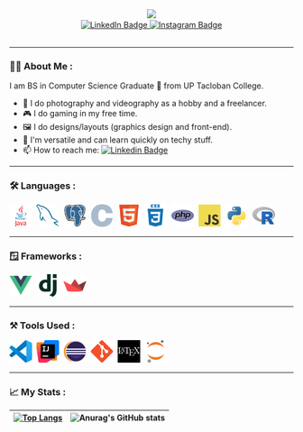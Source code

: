 <div id="header" align="center">
  <img src="https://media.giphy.com/media/v1.Y2lkPTc5MGI3NjExYXo3bXU3NG9sMTR4dmpoNHc0ajI1cjQ3Zm40ZWJ2cWlpMTQzaWR2MyZlcD12MV9pbnRlcm5hbF9naWZfYnlfaWQmY3Q9Zw/I92qnc1FjAyPY0xjCg/giphy.gif" width="400"/>
  
  <div id="badges">
    <a href="www.linkedin.com/in/mrgabiana">
      <img src="https://img.shields.io/badge/LinkedIn-blue?style=for-the-badge&logo=linkedin&logoColor=white" alt="LinkedIn Badge"/>
    </a>
    <a href="https://www.instagram.com/kqyannn/">
      <img src="https://img.shields.io/badge/Instagram-purple?style=for-the-badge&logo=instagram&logoColor=white" alt="Instagram Badge"/>
    </a>
  </div>

  <img src="https://komarev.com/ghpvc/?username=kqyannn&style=flat-square&color=blue" alt=""/>
</div>

---

### 👨‍💻 About Me :
I am BS in Computer Science Graduate 🌻 from UP Tacloban College.
- 📸 I do photography and videography as a hobby and a freelancer.
- 🎮 I do gaming in my free time.
- 🖼️ I do designs/layouts (graphics design and front-end).
- 💭 I'm versatile and can learn quickly on techy stuff.
- 📫 How to reach me: [![Linkedin Badge](https://img.shields.io/badge/-mrgabiana-blue?style=flat&logo=Linkedin&logoColor=white)](www.linkedin.com/in/mkgabiana1)
  
---

### 🛠️ Languages :
<div>
  <img src="https://github.com/devicons/devicon/blob/master/icons/java/java-original-wordmark.svg" title="Java" alt="Java" width="40" height="40"/>&nbsp;
  <img src="https://github.com/devicons/devicon/blob/master/icons/mysql/mysql-original.svg" title="MySQL" alt="MySQL" width="40" height="40"/>&nbsp;
  <img src="https://github.com/devicons/devicon/blob/master/icons/postgresql/postgresql-original.svg" title="PostgreSQL" alt="PostgreSQL" width="40" height="40"/>&nbsp;
  <img src="https://github.com/devicons/devicon/blob/master/icons/c/c-original.svg" title="C" alt="C" width="40" height="40"/>&nbsp;
  <img src="https://github.com/devicons/devicon/blob/master/icons/html5/html5-original.svg" title="HTML5" alt="HTML" width="40" height="40"/>&nbsp;
  <img src="https://github.com/devicons/devicon/blob/master/icons/css3/css3-plain-wordmark.svg" title="CSS3" alt="CSS" width="40" height="40"/>&nbsp;
  <img src="https://github.com/devicons/devicon/blob/master/icons/php/php-original.svg" title="PHP" **alt="PHP" width="40" height="40"/>&nbsp;
  <img src="https://github.com/devicons/devicon/blob/master/icons/javascript/javascript-original.svg" title="Javascript" **alt="Javascript" width="40" height="40"/>&nbsp;
  <img src="https://github.com/devicons/devicon/blob/master/icons/python/python-original.svg" title="Python" **alt="Python" width="40" height="40"/>&nbsp;
  <img src="https://github.com/devicons/devicon/blob/master/icons/r/r-original.svg" title="R" **alt="R" width="40" height="40"/>&nbsp;
</div>

---

### 🪟 Frameworks :
<div>
  <img src="https://github.com/devicons/devicon/blob/master/icons/vuejs/vuejs-original.svg" title="VueJS" **alt="VueJS" width="40" height="40"/>&nbsp;
  <img src="https://github.com/devicons/devicon/blob/master/icons/django/django-plain.svg" title="Django" **alt="Django" width="40" height="40"/>&nbsp;
  <img src="https://github.com/devicons/devicon/blob/master/icons/streamlit/streamlit-original.svg" title="Streamlit" **alt="Streamlit" width="40" height="40"/>
</div>

---

### ⚒️ Tools Used :
<div>
  <img src="https://github.com/devicons/devicon/blob/master/icons/vscode/vscode-original.svg" title="VSCode" **alt="VSCode" width="40" height="40"/>&nbsp;
  <img src="https://github.com/devicons/devicon/blob/master/icons/intellij/intellij-original.svg" title="IntelliJ" **alt="IntelliJ" width="40" height="40"/>&nbsp;
  <img src="https://github.com/devicons/devicon/blob/master/icons/eclipse/eclipse-original.svg" title="Eclipse"  alt="Eclipse" width="40" height="40"/>&nbsp;
  <img src="https://github.com/devicons/devicon/blob/master/icons/git/git-original.svg" title="Git" **alt="Git" width="40" height="40"/>&nbsp;
  <img src="https://github.com/devicons/devicon/blob/master/icons/latex/latex-original.svg" style="filter: invert(100%);" width="40" height="40" alt="LaTeX" />&nbsp;
  <img src="https://github.com/devicons/devicon/blob/master/icons/jupyter/jupyter-original.svg" title="Jupyter Notebook" **alt="Jupyter Notebook" width="40" height="40"/>
</div>

---

### 📈 My Stats :
<!-- [![GitHub Streak](http://github-readme-streak-stats.herokuapp.com?user=kqyannn&theme=dark&background=000000)](https://git.io/streak-stats) -->
| [![Top Langs](https://github-readme-stats.vercel.app/api/top-langs/?username=kqyannn&layout=compact&theme=tokyonight)](https://github.com/anuraghazra/github-readme-stats) | ![Anurag's GitHub stats](https://github-readme-stats.vercel.app/api?username=kqyannn&theme=tokyonight&show_icons=true) |
| ------------- | ------------- |
